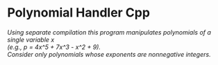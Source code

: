 # Polynomial Handler Cpp
<h6>
Using separate compilation this program manipulates polynomials of a single variable x <br>(e.g., p = 4x^5 + 7x^3 - x^2 + 9).<br>Consider only polynomials whose exponents are nonnegative integers.</h6>
